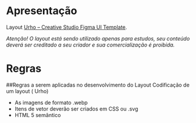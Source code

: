 # Apresentação
Layout [Urho – Creative Studio Figma UI Template](https://www.behance.net/gallery/148179385/Urho-Creative-Studio-Figma-UI-Template).

_Atenção! O layout está sendo utilizado apenas para estudos, seu conteúdo deverá ser creditado a seu criador e sua comercialização é proibida._

# Regras
##Regras a serem aplicadas no desenvolvimento do Layout
Codificação de um layout ( Urho)
* As imagens de formato .webp
* Itens de vetor deverão ser criados em CSS ou .svg
* HTML 5 semântico
